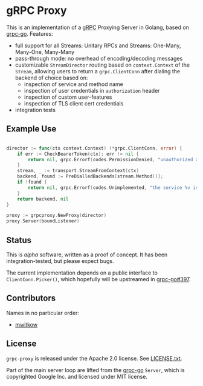 # gRPC Proxy

This is an implementation of a [gRPC](http://www.grpc.io/) Proxying Server in Golang, based on [grpc-go](https://github.com/grpc/grpc-go). Features:

 * full support for all Streams: Unitary RPCs and Streams: One-Many, Many-One, Many-Many
 * pass-through mode: no overhead of encoding/decoding messages
 * customizable `StreamDirector` routing based on `context.Context` of the `Stream`, allowing users to return
   a `grpc.ClientConn` after dialing the backend of choice based on:
     - inspection of service and method name
     - inspection of user credentials in `authorization` header
     - inspection of custom user-features
     - inspection of TLS client cert credentials
 * integration tests
 
## Example Use
 
```go

director := func(ctx context.Context) (*grpc.ClientConn, error) {
    if err := CheckBearerToken(ctx); err != nil {
        return nil, grpc.Errorf(codes.PermissionDenied, "unauthorized access: %v", err)
    }
    stream, _ := transport.StreamFromContext(ctx)
    backend, found := PreDialledBackends[stream.Method()];
    if !found {
        return nil, grpc.Errorf(codes.Unimplemented, "the service %v is not implemented", stream.Method)
    }
    return backend, nil
}

proxy := grpcproxy.NewProxy(director)
proxy.Server(boundListener)
```

## Status

This is *alpha* software, written as a proof of concept. It has been integration-tested, but please expect bugs.

The current implementation depends on a public interface to `ClientConn.Picker()`, which hopefully will be upstreamed in [grpc-go#397](https://github.com/grpc/grpc-go/pull/397).
   

## Contributors

Names in no particular order:

* [mwitkow](https://github.com/mwitkow)

## License

`grpc-proxy` is released under the Apache 2.0 license. See [LICENSE.txt](https://github.com/spf13/mwitkow-io/blob/grpcproxy/LICENSE.txt).


Part of the main server loop are lifted from the [grpc-go](https://github.com/grpc/grpc-go) `Server`, which is copyrighted Google Inc. and licensed under MIT license.
